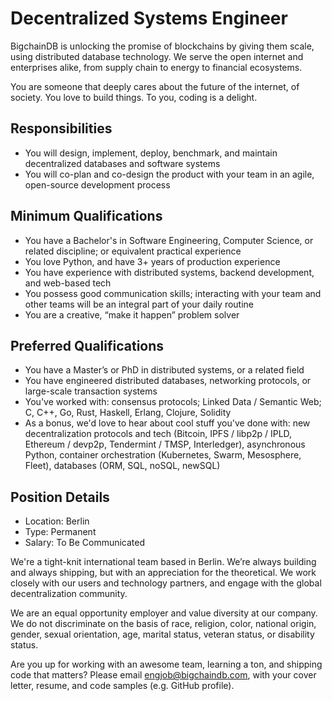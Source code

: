 # Decentralized Systems Engineer
BigchainDB is unlocking the promise of blockchains by giving them scale, using distributed database technology. We serve the open internet and enterprises alike, from supply chain to energy to financial ecosystems.

You are someone that deeply cares about the future of the internet, of society. You love to build things. To you, coding is a delight.

## Responsibilities
* You will design, implement, deploy, benchmark, and maintain decentralized databases and software systems
* You will co-plan and co-design the product with your team in an agile, open-source development process

## Minimum Qualifications
* You have a Bachelor's in Software Engineering, Computer Science, or related discipline; or equivalent practical experience
* You love Python, and have 3+ years of production experience
* You have experience with distributed systems, backend development, and web-based tech
* You possess good communication skills; interacting with your team and other teams will be an integral part of your daily routine
* You are a creative, “make it happen” problem solver

## Preferred Qualifications
* You have a Master’s or PhD in distributed systems, or a related field
* You have engineered distributed databases, networking protocols, or large-scale transaction systems
* You've worked with: consensus protocols; Linked Data / Semantic Web; C, C++, Go, Rust, Haskell, Erlang, Clojure, Solidity
* As a bonus, we'd love to hear about cool stuff you've done with: new decentralization protocols and tech (Bitcoin, IPFS / libp2p / IPLD, Ethereum / devp2p, Tendermint / TMSP, Interledger), asynchronous Python, container orchestration (Kubernetes, Swarm, Mesosphere, Fleet), databases (ORM, SQL, noSQL, newSQL)

## Position Details
* Location: Berlin
* Type: Permanent
* Salary: To Be Communicated

We're a tight-knit international team based in Berlin. We’re always building and always shipping, but with an appreciation for the theoretical. We work closely with our users and technology partners, and engage with the global decentralization community.

We are an equal opportunity employer and value diversity at our company. We do not discriminate on the basis of race, religion, color, national origin, gender, sexual orientation, age, marital status, veteran status, or disability status.

Are you up for working with an awesome team, learning a ton, and shipping code that matters? Please email <engjob@bigchaindb.com>, with your cover letter, resume, and code samples (e.g. GitHub profile).
